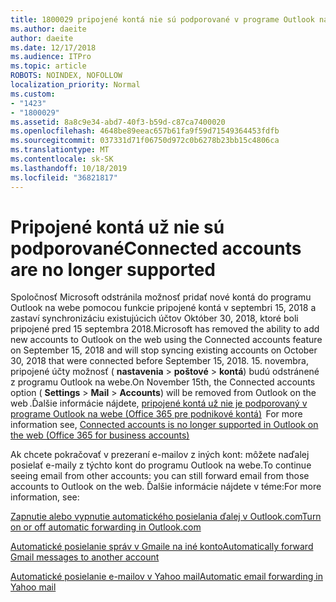 ```yaml
---
title: 1800029 pripojené kontá nie sú podporované v programe Outlook na webe
ms.author: daeite
author: daeite
ms.date: 12/17/2018
ms.audience: ITPro
ms.topic: article
ROBOTS: NOINDEX, NOFOLLOW
localization_priority: Normal
ms.custom:
- "1423"
- "1800029"
ms.assetid: 8a8c9e34-abd7-40f3-b59d-c87ca7400020
ms.openlocfilehash: 4648be89eeac657b61fa9f59d71549364453fdfb
ms.sourcegitcommit: 037331d71f06750d972c0b6278b23bb15c4806ca
ms.translationtype: MT
ms.contentlocale: sk-SK
ms.lasthandoff: 10/18/2019
ms.locfileid: "36821817"
---
```

# <a name="connected-accounts-are-no-longer-supported"></a><span data-ttu-id="c33f6-102">Pripojené kontá už nie sú podporované</span><span class="sxs-lookup"><span data-stu-id="c33f6-102">Connected accounts are no longer supported</span></span>

<span data-ttu-id="c33f6-103">Spoločnosť Microsoft odstránila možnosť pridať nové kontá do programu Outlook na webe pomocou funkcie pripojené kontá v septembri 15, 2018 a zastaví synchronizáciu existujúcich účtov Október 30, 2018, ktoré boli pripojené pred 15 septembra 2018.</span><span class="sxs-lookup"><span data-stu-id="c33f6-103">Microsoft has removed the ability to add new accounts to Outlook on the web using the Connected accounts feature on September 15, 2018 and will stop syncing existing accounts on October 30, 2018 that were connected before September 15, 2018.</span></span> <span data-ttu-id="c33f6-104">15. novembra, pripojené účty možnosť ( **nastavenia** \> **poštové** \> **kontá**) budú odstránené z programu Outlook na webe.</span><span class="sxs-lookup"><span data-stu-id="c33f6-104">On November 15th, the Connected accounts option ( **Settings** \> **Mail** \> **Accounts**) will be removed from Outlook on the web .</span></span><span data-ttu-id="c33f6-105">Ďalšie informácie nájdete, [pripojené kontá už nie je podporovaný v programe Outlook na webe (Office 365 pre podnikové kontá)](https://support.office.com/article/Connected-accounts-is-no-longer-supported-in-Outlook-on-the-web-Office-365-for-business-accounts-5cc526bf-e928-4a99-8b9f-5e089df7d887)</span><span class="sxs-lookup"><span data-stu-id="c33f6-105">  For more information see, [Connected accounts is no longer supported in Outlook on the web (Office 365 for business accounts)](https://support.office.com/article/Connected-accounts-is-no-longer-supported-in-Outlook-on-the-web-Office-365-for-business-accounts-5cc526bf-e928-4a99-8b9f-5e089df7d887)</span></span>
  
<span data-ttu-id="c33f6-106">Ak chcete pokračovať v prezeraní e-mailov z iných kont: môžete naďalej posielať e-maily z týchto kont do programu Outlook na webe.</span><span class="sxs-lookup"><span data-stu-id="c33f6-106">To continue seeing email from other accounts: you can still forward email from those accounts to Outlook on the web.</span></span> <span data-ttu-id="c33f6-107">Ďalšie informácie nájdete v téme:</span><span class="sxs-lookup"><span data-stu-id="c33f6-107">For more information, see:</span></span>
  
[<span data-ttu-id="c33f6-108">Zapnutie alebo vypnutie automatického posielania ďalej v Outlook.com</span><span class="sxs-lookup"><span data-stu-id="c33f6-108">Turn on or off automatic forwarding in Outlook.com</span></span>](https://go.microsoft.com/fwlink/?linkid=2038346)
  
[<span data-ttu-id="c33f6-109">Automatické posielanie správ v Gmaile na iné konto</span><span class="sxs-lookup"><span data-stu-id="c33f6-109">Automatically forward Gmail messages to another account</span></span>](https://aka.ms/forward-gmail-messages)
  
[<span data-ttu-id="c33f6-110">Automatické posielanie e-mailov v Yahoo mail</span><span class="sxs-lookup"><span data-stu-id="c33f6-110">Automatic email forwarding in Yahoo mail</span></span>](https://aka.ms/yahoo-email-forwarding)
  